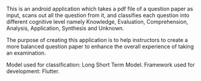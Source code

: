 This is an android application which takes a pdf file of a question paper as input, scans out all the question from it, and classifies each question into different cognitive level
namely Knowledge, Evaluation, Comprehension, Analysis, Application, Synthesis and Unknown. 

The purpose of creating this application is to help instructors to create a more balanced question paper to enhance the overall experience of taking an examination.

Model used for classification: Long Short Term Model.
Framework used for development: Flutter.
